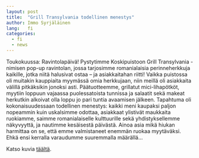```yaml
---
layout: post
title:  "Grill Transylvania todellinen menestys"
author: Immo Syrjäläinen
lang:   fi
categories:
  - fi
  - news
---
```


Toukokuussa: Ravintolapäivä! Pystytimme Koskipuistoon Grill Transylvania -nimisen pop-up ravintolan, jossa tarjosimme romanialaisia perinneherkkuja kaikille, jotka niitä halusivat ostaa – ja asiakkaitahan riitti! Vaikka puistossa oli muitakin kauppiaita myymässä omia herkkujaan, niin meillä oli asiakkaita välillä pitkäksikin jonoksi asti. Päätuotteemme, grillatut mici-lihapötköt, myytiin loppuun vajaassa puolessatoista tunnissa ja salaatit sekä makeat herkutkin alkoivat olla loppu jo pari tuntia avaamisen jälkeen. Tapahtuma oli kokonaisuudessaan todellinen menestys: kaikki meni kaupaksi paljon nopeammin kuin uskalsimme odottaa, asiakkaat ylistivät maukkaita ruokiamme, saimme romanialaiselle kulttuurille sekä yhdistyksellemme näkyvyyttä, ja nautimme kesäisestä päivästä. Ainoa asia mikä hiukan harmittaa on se, että emme valmistaneet enemmän ruokaa myytäväksi. Ehkä ensi kerralla varaudumme suuremmalla määrällä…

Katso kuvia [täältä](/fi/gallery/2014/05/17/restaurant-day.html).